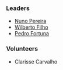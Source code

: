 ### Leaders
* [Nuno Pereira](mailto:nuno.pereira@owasp.org)
* [Wilberto Filho](mailto:wilberto.filho@owasp.org)
* [Pedro Fortuna](mailto:pedro.fortuna@owasp.org)

### Volunteers

* Clarisse Carvalho
